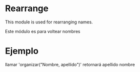Rearrange
=========

This module is used for rearranging names.

Este módulo es para voltear nombres

# Ejemplo

llamar 'organizar("Nombre, apellido")' retornará  apellido nombre
